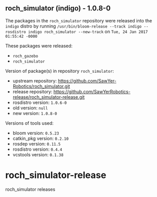 ## roch_simulator (indigo) - 1.0.8-0

The packages in the `roch_simulator` repository were released into the `indigo` distro by running `/usr/bin/bloom-release --track indigo --rosdistro indigo roch_simulator --new-track` on `Tue, 24 Jan 2017 01:55:42 -0000`

These packages were released:
- `roch_gazebo`
- `roch_simulator`

Version of package(s) in repository `roch_simulator`:

- upstream repository: https://github.com/SawYer-Robotics/roch_simulator.git
- release repository: https://github.com/SawYerRobotics-release/roch_simulator-release.git
- rosdistro version: `1.0.6-0`
- old version: `null`
- new version: `1.0.8-0`

Versions of tools used:

- bloom version: `0.5.23`
- catkin_pkg version: `0.2.10`
- rosdep version: `0.11.5`
- rosdistro version: `0.4.4`
- vcstools version: `0.1.38`


# roch_simulator-release
roch_simulator releases
